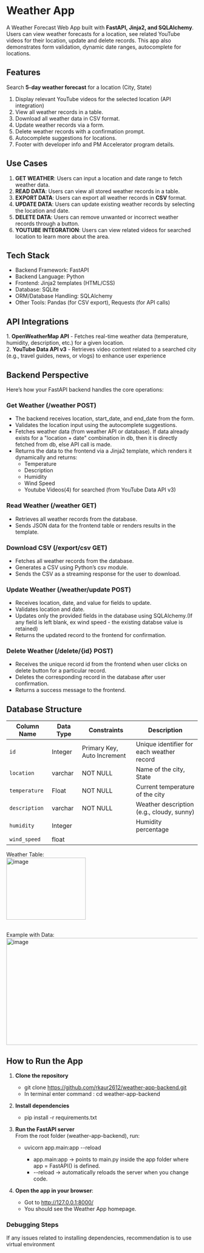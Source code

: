 <h1>Weather App</h1>

A Weather Forecast Web App built with <b>FastAPI, Jinja2, and SQLAlchemy</b>. Users can view weather forecasts for a location, see related YouTube videos for their location, update and delete records. This app also demonstrates form validation, dynamic date ranges, autocomplete for locations.

<h2>Features</h2>

Search <b>5-day weather forecast</b> for a location (City, State)
<ol>
<li>Display relevant YouTube videos for the selected location (API integration)</li>
<li>View all weather records in a table.</li>
<li>Download all weather data in CSV format.</li>
<li>Update weather records via a form.</li>
<li>Delete weather records with a confirmation prompt.</li>
<li>Autocomplete suggestions for locations.</li>
<li>Footer with developer info and PM Accelerator program details.</li>
</ol>

<h2>Use Cases</h2>

1. <b>GET WEATHER</b>: Users can input a location and date range to fetch weather data.
2. <b>READ DATA</b>: Users can view all stored weather records in a table.
3. <b>EXPORT DATA</b>: Users can export all weather records in <b>CSV</b> format.
4. <b>UPDATE DATA</b>: Users can update existing weather records by selecting the location and date.
5. <b>DELETE DATA</b>: Users can remove unwanted or incorrect weather records through a button.
6. <b>YOUTUBE INTEGRATION</b>: Users can view related videos for searched location to learn more about the area.

<h2>Tech Stack</h2>
<ul>
<li>Backend Framework: FastAPI</li>
<li>Backend Language: Python</li>
<li>Frontend: Jinja2 templates (HTML/CSS)</li>
<li>Database: SQLite</li>
<li>ORM/Database Handling: SQLAlchemy</li>
<li>Other Tools: Pandas (for CSV export), Requests (for API calls)</li>
</ul>

<h2>API Integrations</h2>
1. <b>OpenWeatherMap API</b> - Fetches real-time weather data (temperature, humidity, description, etc.) for a given location.<br/>
2. <b>YouTube Data API v3</b> - Retrieves video content related to a searched city (e.g., travel guides, news, or vlogs) to enhance user experience

<h2>Backend Perspective</h2>

Here’s how your FastAPI backend handles the core operations:

<h3>Get Weather (/weather POST)</h3>

- The backend receives location, start_date, and end_date from the form.
- Validates the location input using the autocomplete suggestions.
- Fetches weather data (from weather API or database). If data already exists for a "location + date" combination in db, then it is directly fetched from db, else API call is made.
- Returns the data to the frontend via a Jinja2 template, which renders it dynamically and returns:
   - Temperature
   - Description
   - Humidity
   - Wind Speed
   - Youtube Videos(4) for searched (from YouTube Data API v3)
 
<h3>Read Weather (/weather GET)</h3>

- Retrieves all weather records from the database.
- Sends JSON data for the frontend table or renders results in the template.

<h3>Download CSV (/export/csv GET)</h3>

- Fetches all weather records from the database.
- Generates a CSV using Python’s csv module.
- Sends the CSV as a streaming response for the user to download.

<h3>Update Weather (/weather/update POST)</h3>

- Receives location, date, and value for fields to update.
- Validates location and date.
- Updates only the provided fields in the database using SQLAlchemy.(If any field is left blank, ex wind speed - the existing databse value is retained)
- Returns the updated record to the frontend for confirmation.

<h3>Delete Weather (/delete/{id} POST)</h3>

- Receives the unique record id from the frontend when user clicks on delete button for a particular record.
- Deletes the corresponding record in the database after user confirmation.
- Returns a success message to the frontend.

<h2>Database Structure</h2>

| Column Name   | Data Type | Constraints                 | Description                               |
| ------------- | --------- | --------------------------- | ----------------------------------------- |
| `id`          | Integer   | Primary Key, Auto Increment | Unique identifier for each weather record |
| `location`    | varchar   | NOT NULL                    | Name of the city, State                   |
| `temperature` | Float     | NOT NULL                    | Current temperature of the city           |
| `description` | varchar   | NOT NULL                    | Weather description (e.g., cloudy, sunny) |
| `humidity`    | Integer   |                             | Humidity percentage                       |
| `wind_speed`  | float     |                             |                                           |




Weather Table:<br/>
<img width="209" height="163" alt="image" src="https://github.com/user-attachments/assets/31579ec1-e516-4dc8-b112-a8721e55fa3f" />

<br/>Example with Data:<br/>
<img width="583" height="281" alt="image" src="https://github.com/user-attachments/assets/118fbad4-dafc-4a84-8e39-18fed64c291d" />

<h2>How to Run the App</h2>

1. <b>Clone the repository</b>
   - git clone https://github.com/rkaur2612/weather-app-backend.git
   - In terminal enter command : cd weather-app-backend

2. <b>Install dependencies</b>
   - pip install -r requirements.txt

3. <b>Run the FastAPI server</b><br/>
   From the root folder (weather-app-backend), run:
   - uvicorn app.main:app --reload

       - app.main:app → points to main.py inside the app folder where app = FastAPI() is defined.
       - --reload → automatically reloads the server when you change code.

4. <b>Open the app in your browser</b>:
   - Got to http://127.0.0.1:8000/
   - You should see the Weather App homepage.


<H3>Debugging Steps</H3>
If any issues related to installing dependencies, recommendation is to use virtual environment





